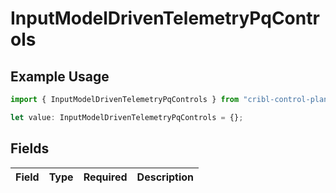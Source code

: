 # InputModelDrivenTelemetryPqControls

## Example Usage

```typescript
import { InputModelDrivenTelemetryPqControls } from "cribl-control-plane/models";

let value: InputModelDrivenTelemetryPqControls = {};
```

## Fields

| Field       | Type        | Required    | Description |
| ----------- | ----------- | ----------- | ----------- |